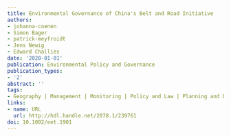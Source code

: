 ```yaml
---
title: Environmental Governance of China's Belt and Road Initiative
authors:
- johanna-coenen
- Simon Bager
- patrick-meyfroidt
- Jens Newig
- Edward Challies
date: '2020-01-01'
publication: Environmental Policy and Governance
publication_types:
- '2'
abstract: ''
tags:
- Geography | Management | Monitoring | Policy and Law | Planning and Development
links:
- name: URL
  url: http://hdl.handle.net/2078.1/239761
doi: 10.1002/eet.1901
---
```

